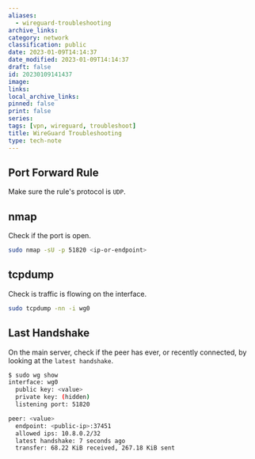 ```yaml
---
aliases:
  - wireguard-troubleshooting
archive_links: 
category: network
classification: public
date: 2023-01-09T14:14:37
date_modified: 2023-01-09T14:14:37
draft: false
id: 20230109141437
image: 
links: 
local_archive_links: 
pinned: false
print: false
series: 
tags: [vpn, wireguard, troubleshoot]
title: WireGuard Troubleshooting
type: tech-note
---
```


## Port Forward Rule

Make sure the rule's protocol is `UDP`.

## nmap

Check if the port is open.

```sh
sudo nmap -sU -p 51820 <ip-or-endpoint>
```

## tcpdump

Check is traffic is flowing on the interface.

```sh
sudo tcpdump -nn -i wg0
```

## Last Handshake

On the main server, check if the peer has ever, or recently connected, by looking at the `latest handshake`.

```sh
$ sudo wg show
interface: wg0
  public key: <value>
  private key: (hidden)
  listening port: 51820

peer: <value>
  endpoint: <public-ip>:37451
  allowed ips: 10.8.0.2/32
  latest handshake: 7 seconds ago
  transfer: 68.22 KiB received, 267.18 KiB sent
```

